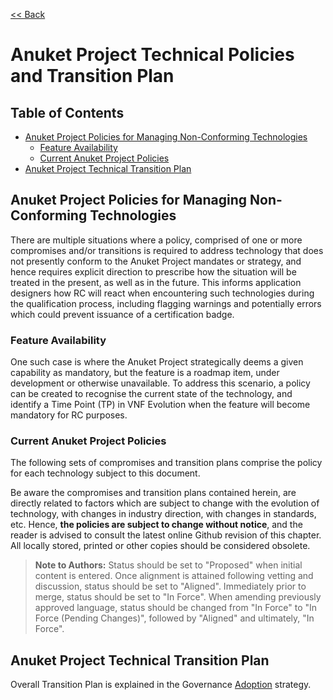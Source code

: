 [<< Back](https://cntt-n.github.io/CNTT/)
# Anuket Project Technical Policies and Transition Plan

## Table of Contents
* [Anuket Project Policies for Managing Non-Conforming Technologies](#Anuket-Project-Policies-for-Managing-Non-Conforming-Technologies)
  * [Feature Availability](#Feature-Availability)
  * [Current Anuket Project Policies](#Current-Anuket-Project-Policies)
* [Anuket Project Technical Transition Plan](#Anuket-Project-Technical-Transition-Plan)


## Anuket Project Policies for Managing Non-Conforming Technologies

There are multiple situations where a policy, comprised of one or more compromises and/or transitions is required to address technology that does not presently conform to the Anuket Project mandates or strategy, and hence requires explicit direction to prescribe how the situation will be treated in the present, as well as in the future. This informs application designers how RC will react when encountering such technologies during the qualification process, including flagging warnings and potentially errors which could prevent issuance of a certification badge. 


### Feature Availability
One such case is where the Anuket Project strategically deems a given capability as mandatory, but the feature is a roadmap item, under development or otherwise unavailable. To address this scenario, a policy can be created to recognise the current state of the technology, and identify a Time Point (TP) in VNF Evolution when the feature will become mandatory for RC purposes.

### Current Anuket Project Policies

The following sets of compromises and transition plans comprise the policy for each technology subject to this document.

Be aware the compromises and transition plans contained herein, are directly related to factors which are subject to change with the evolution of technology, with changes in industry direction, with changes in standards, etc. Hence, **the policies are subject to change without notice**, and the reader is advised to consult the latest online Github revision of this chapter. All locally stored, printed or other copies should be considered obsolete.

> **Note to Authors:** Status should be set to "Proposed" when initial content is entered. Once alignment is attained following vetting and discussion, status should be set to "Aligned". Immediately prior to merge, status should be set to "In Force". When amending previously approved language, status should be changed from "In Force" to "In Force (Pending Changes)", followed by "Aligned" and ultimately, "In Force".



<a name="7.2"></a>
## Anuket Project Technical Transition Plan

Overall Transition Plan is explained in the Governance [Adoption](../gov/chapters/chapter09.md#9.3) strategy.
